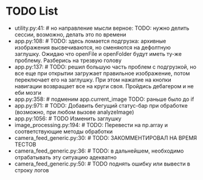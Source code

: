 # TODO List

- utility.py:41: # но направление мысли верное: TODO: нужно делить сессии, возможно, делать это по времени
- app.py:108: # TODO: здесь ломается подгрузка: архивные изображения высвечиваются, но сменяются на дефолтную заглушку. Ожидаю что openFile и openFolder будут иметь ту-же проблему. Разберись на трезвую голову
- app.py:137: # TODO: решил большую часть проблем с подгрузкой, но все еще при открытии загружает правильное изображение, потом переключает его на заглушку. При этом нажатие на кнопки навигации возвращает все на круги своя. Пройдись дебагером и не еби мозги
- app.py:358: # подменим app.current_image TODO: раньше было до if
- app.py:971: # TODO: Добавить бегущий статус-бар при обработке (возможно, при любом вызове analyzeImage)
- app.py:1056: # TODO Изменить заглушку
- image_processing.py:194: # TODO: Перевести на np.array и соответствующие методы обработки
- camera_feed_generic.py:30: # TODO: ЗАКОММЕНТИРОВАЛ НА ВРЕМЯ ТЕСТОВ
- camera_feed_generic.py:36: # TODO: в дальнейшем, необходимо отрабатывать эту ситуацию адекватно
- camera_feed_generic.py:50: # TODO поднять ошибку или вывести в строку логов
